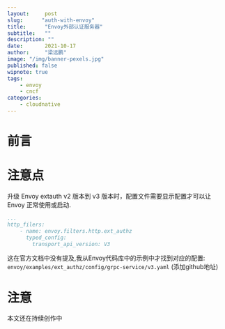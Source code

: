 ```yaml
---
layout:     post 
slug:      "auth-with-envoy"
title:      "Envoy外部认证服务器"
subtitle:   ""
description: ""
date:       2021-10-17
author:     "梁远鹏"
image: "/img/banner-pexels.jpg"
published: false
wipnote: true
tags:
    - envoy 
    - cncf
categories: 
    - cloudnative
---
```


# 前言

# 注意点

升级 Envoy extauth v2 版本到 v3 版本时，配置文件需要显示配置才可以让 Envoy 正常使用或启动.

```yaml
...
http_filers:
    - name: envoy.filters.http.ext_authz
      typed_config:
        transport_api_version: V3
```

这在官方文档中没有提及,我从Envoy代码库中的示例中才找到对应的配置: `envoy/examples/ext_authz/config/grpc-service/v3.yaml` (添加github地址)


# 注意

本文还在持续创作中
